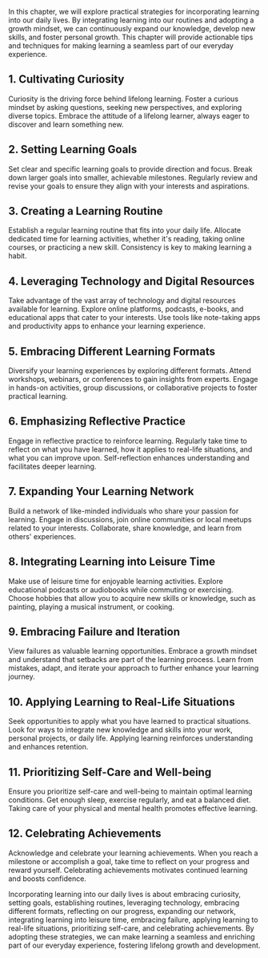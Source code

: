 
In this chapter, we will explore practical strategies for incorporating learning into our daily lives. By integrating learning into our routines and adopting a growth mindset, we can continuously expand our knowledge, develop new skills, and foster personal growth. This chapter will provide actionable tips and techniques for making learning a seamless part of our everyday experience.

**1. Cultivating Curiosity**
----------------------------

Curiosity is the driving force behind lifelong learning. Foster a curious mindset by asking questions, seeking new perspectives, and exploring diverse topics. Embrace the attitude of a lifelong learner, always eager to discover and learn something new.

**2. Setting Learning Goals**
-----------------------------

Set clear and specific learning goals to provide direction and focus. Break down larger goals into smaller, achievable milestones. Regularly review and revise your goals to ensure they align with your interests and aspirations.

**3. Creating a Learning Routine**
----------------------------------

Establish a regular learning routine that fits into your daily life. Allocate dedicated time for learning activities, whether it's reading, taking online courses, or practicing a new skill. Consistency is key to making learning a habit.

**4. Leveraging Technology and Digital Resources**
--------------------------------------------------

Take advantage of the vast array of technology and digital resources available for learning. Explore online platforms, podcasts, e-books, and educational apps that cater to your interests. Use tools like note-taking apps and productivity apps to enhance your learning experience.

**5. Embracing Different Learning Formats**
-------------------------------------------

Diversify your learning experiences by exploring different formats. Attend workshops, webinars, or conferences to gain insights from experts. Engage in hands-on activities, group discussions, or collaborative projects to foster practical learning.

**6. Emphasizing Reflective Practice**
--------------------------------------

Engage in reflective practice to reinforce learning. Regularly take time to reflect on what you have learned, how it applies to real-life situations, and what you can improve upon. Self-reflection enhances understanding and facilitates deeper learning.

**7. Expanding Your Learning Network**
--------------------------------------

Build a network of like-minded individuals who share your passion for learning. Engage in discussions, join online communities or local meetups related to your interests. Collaborate, share knowledge, and learn from others' experiences.

**8. Integrating Learning into Leisure Time**
---------------------------------------------

Make use of leisure time for enjoyable learning activities. Explore educational podcasts or audiobooks while commuting or exercising. Choose hobbies that allow you to acquire new skills or knowledge, such as painting, playing a musical instrument, or cooking.

**9. Embracing Failure and Iteration**
--------------------------------------

View failures as valuable learning opportunities. Embrace a growth mindset and understand that setbacks are part of the learning process. Learn from mistakes, adapt, and iterate your approach to further enhance your learning journey.

**10. Applying Learning to Real-Life Situations**
-------------------------------------------------

Seek opportunities to apply what you have learned to practical situations. Look for ways to integrate new knowledge and skills into your work, personal projects, or daily life. Applying learning reinforces understanding and enhances retention.

**11. Prioritizing Self-Care and Well-being**
---------------------------------------------

Ensure you prioritize self-care and well-being to maintain optimal learning conditions. Get enough sleep, exercise regularly, and eat a balanced diet. Taking care of your physical and mental health promotes effective learning.

**12. Celebrating Achievements**
--------------------------------

Acknowledge and celebrate your learning achievements. When you reach a milestone or accomplish a goal, take time to reflect on your progress and reward yourself. Celebrating achievements motivates continued learning and boosts confidence.

Incorporating learning into our daily lives is about embracing curiosity, setting goals, establishing routines, leveraging technology, embracing different formats, reflecting on our progress, expanding our network, integrating learning into leisure time, embracing failure, applying learning to real-life situations, prioritizing self-care, and celebrating achievements. By adopting these strategies, we can make learning a seamless and enriching part of our everyday experience, fostering lifelong growth and development.
